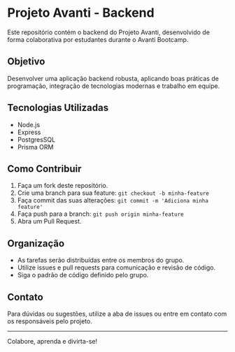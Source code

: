 # Projeto Avanti - Backend

Este repositório contém o backend do Projeto Avanti, desenvolvido de forma colaborativa por estudantes durante o Avanti Bootcamp.

## Objetivo

Desenvolver uma aplicação backend robusta, aplicando boas práticas de programação, integração de tecnologias modernas e trabalho em equipe.

## Tecnologias Utilizadas

- Node.js
- Express
- PostgresSQL
- Prisma ORM

## Como Contribuir

1. Faça um fork deste repositório.
2. Crie uma branch para sua feature: `git checkout -b minha-feature`
3. Faça commit das suas alterações: `git commit -m 'Adiciona minha feature'`
4. Faça push para a branch: `git push origin minha-feature`
5. Abra um Pull Request.

## Organização

- As tarefas serão distribuídas entre os membros do grupo.
- Utilize issues e pull requests para comunicação e revisão de código.
- Siga o padrão de código definido pelo grupo.

## Contato

Para dúvidas ou sugestões, utilize a aba de issues ou entre em contato com os responsáveis pelo projeto.

---

Colabore, aprenda e divirta-se!
